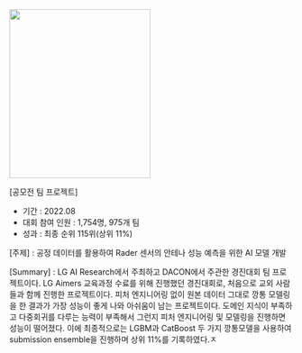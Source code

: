 <img src="https://user-images.githubusercontent.com/86222332/212373126-8d798c5d-9dad-4311-8470-a2a494a343bc.png" width='250' height='300'>

[공모전 팀 프로젝트]  
- 기간 : 2022.08
- 대회 참여 인원 : 1,754명, 975개 팀
- 성과 : 최종 순위 115위(상위 11%)

[주제] : 공정 데이터를 활용하여 Rader 센서의 안테나 성능 예측을 위한 AI 모델 개발  

[Summary] : LG AI Research에서 주최하고 DACON에서 주관한 경진대회 팀 프로젝트이다.
LG Aimers 교육과정 수료를 위해 진행했던 경진대회로, 처음으로 교외 사람들과 함께 진행한 프로젝트이다.
피처 엔지니어링 없이 원본 데이터 그대로 깡통 모델링을 한 결과가 가장 성능이 좋게 나와 아쉬움이 남는 프로젝트이다.
도메인 지식이 부족하고 다중회귀를 다루는 능력이 부족해서 그런지 피처 엔지니어링 및 모델링을 진행하면 성능이 떨어졌다.
이에 최종적으로는 LGBM과 CatBoost 두 가지 깡통모델을 사용하여 submission ensemble을 진행하며 상위 11%를 기록하였다.ㅈ

